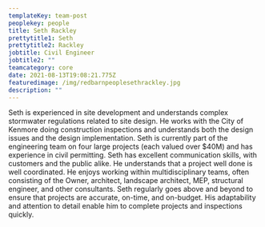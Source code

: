 ```yaml
---
templateKey: team-post
peoplekey: people
title: Seth Rackley
prettytitle1: Seth
prettytitle2: Rackley
jobtitle: Civil Engineer
jobtitle2: ""
teamcategory: core
date: 2021-08-13T19:08:21.775Z
featuredimage: /img/redbarnpeoplesethrackley.jpg
description: ""
---
```


<!--StartFragment-->

Seth is experienced in site development and understands complex stormwater regulations related to site design. He works with the City of Kenmore doing construction inspections and understands both the design issues and the design implementation. Seth is currently part of the engineering team on four large projects (each valued over $40M) and has experience in civil permitting. Seth has excellent communication skills, with customers and the public alike. He understands that a project well done is well coordinated. He enjoys working within multidisciplinary teams, often consisting of the Owner, architect, landscape architect, MEP, structural engineer, and other consultants. Seth regularly goes above and beyond to ensure that projects are accurate, on-time, and on-budget. His adaptability and attention to detail enable him to complete projects and inspections quickly.

<!--EndFragment-->
